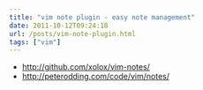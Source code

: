 ```yaml
---
title: "vim note plugin - easy note management"
date: 2011-10-12T09:24:18
url: /posts/vim-note-plugin.html
tags: ["vim"]
---
```

* http://github.com/xolox/vim-notes/
* http://peterodding.com/code/vim/notes/
